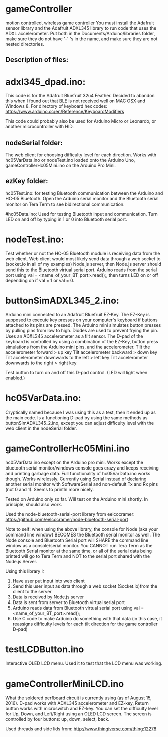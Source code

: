 # gameController
motion controlled, wireless game controller
You must install the Adafruit sensor library and the Adafruit ADXL345 library to run code that uses the ADXL accelerometer.
Put both in the Documents/Arduino/libraries folder, make sure they do not have '-' 's in the name, and make sure they are not nested directories.

## Description of files:

# adxl345_dpad.ino:
This code is for the Adafruit Bluefruit 32u4 Feather. Decided to abandon this when I found out that BLE is not received well on MAC OSX and Windows 8.
For directory of keyboard hex codes:
https://www.arduino.cc/en/Reference/KeyboardModifiers

This code could probably also be used for Arduino Micro or Leonardo, or another microcontroller with HID.

## nodeSerial folder:
The web client for choosing difficulty level for each direction. Works with hc05VarData.ino or nodeTest.ino loaded onto the Arduino Uno, gameControllerHc05Mini.ino on the Arduino Pro Mini.

## ezKey folder:

hc05Test.ino:
for testing Bluetooth communication between the Arduino and HC-05 Bluetooth. Open the Arduino serial monitor and the Bluetooth serial monitor
on Tera Term to see bidirectional communication.

#hc05Data.ino:
Used for testing Bluetooth input and communication. Turn LED on and off by typing in 1 or 0 into Bluetooth serial port.

# nodeTest.ino:
Test whether or not the HC-05 Bluetooth module is receiving data from the web client. Web client would most likely send data through a web socket to (socket.io in all of my examples) Node.js server,
then Node.js server should send this to the Bluetooth virtual serial port. Arduino reads from the serial port using val = <name_of_your_BT_port>.read();,
then turns LED on or off depending on if val = 1 or val = 0.

# buttonSimADXL345_2.ino:
Arduino mini connected to an Adafruit Bluefruit EZ-Key. The EZ-Key is supposed to execute key presses on your computer's keyboard if buttons attached to its pins are pressed.
The Arduino mini simulates button presses by pulling pins from low to high. Diodes are used to prevent frying the pin. Uses an ADXL345 accelerometer as a tilt sensor.
The D-pad of the keyboard is controlled by using a combination of the EZ-Key, button press simulations from the Arduino mini pins, and the accelerometer.
Tilt the accelerometer forward > up key
Tilt accelerometer backward > down key
Tilt accelerometer downwards to the left > left key
Tilt accelerometer downwards to the right > right key

Test button to turn on and off this D-pad control. (LED will light when enabled.)

# hc05VarData.ino:
Cryptically named because I was using this as a test, then it ended up as the main code. Is a functioning D-pad by using the same methods
as buttonSimADXL345_2.ino, except you can adjust difficulty level with the web client in the nodeSerial folder.

# gameControllerHc05Mini.ino
hc05VarData.ino except on the Arduino pro mini. Works except the bluetooth serial monitor/windows console goes crazy and keeps receiving and printing garbage data.
Full functionality of hc05VarData.ino works though. Works wirelessly. Currently using Serial instead of declaring another serial monitor with SoftwareSerial and non-default Tx and Rx pins (not 0 and 1).
Seems to println more nicely.

Tested on Arduino only so far. Will test on the Arduino mini shortly. In principle, should also work.

Used the node-bluetooth-serial-port library from eelcocramer:
https://github.com/eelcocramer/node-bluetooth-serial-port

Note to self: when using the above library, the console for Node (aka your command line window) BECOMES the Bluetooth serial monitor as well.
The Node console and Bluetooth Serial port will SHARE the command line window as a console/serial monitor. You CANNOT run Tera Term
as the Bluetooth Serial monitor at the same time, or all of the serial data being printed will go to Tera Term and NOT to the serial
port shared with the Node.js Server.

Using this library I:
1. Have user put input into web client
2. Send this user input as data through a web socket (Socket.io)from the client to the server
3. Data is received by Node.js server
4. Data is sent from server to Bluetooth virtual serial port
5. Arduino reads data from Bluetooth virtual serial port using val = <name_of_your_BT_port>.read();
6. Use C code to make Arduino do something with that data (in this case, it reassigns difficulty levels for each tilt direction for the game controller D-pad)

# testLCDButton.ino
Interactive OLED LCD menu. Used it to test that the LCD menu was working.

# gameControllerMiniLCD.ino
What the soldered perfboard circuit is currently using (as of August 15, 2016). D-pad works with ADXL345 accelerometer and EZ-key, Return button works with
microswitch and EZ-key. You can set the difficulty level for Up, Down, and Left/Right using an OLED LCD screen. The screen is controlled by four buttons:
up, down, select, back.

Used threads and side lids from:
http://www.thingiverse.com/thing:12278
